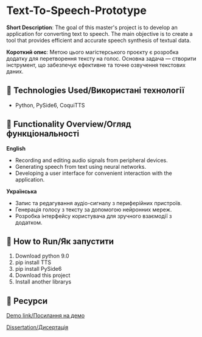 # Text-To-Speech-Prototype
**Short Description**: The goal of this master's project is to develop an application for converting text to speech. The main objective is to create a tool that provides efficient and accurate speech synthesis of textual data.


**Короткий опис**: Метою цього магістерського проєкту є розробка додатку для перетворення тексту на голос. Основна задача — створити інструмент, що забезпечує ефективне та точне озвучення текстових даних.

## 🔧 Technologies Used/Використані технології
- Python, PySide6, CoquiTTS

## 📖 Functionality Overview/Огляд функціональності  
**English**
- Recording and editing audio signals from peripheral devices.  
- Generating speech from text using neural networks.  
- Developing a user interface for convenient interaction with the application.


**Українська**
- Запис та редагування аудіо-сигналу з периферійних пристроїв.  
- Генерація голосу з тексту за допомогою нейронних мереж.  
- Розробка інтерфейсу користувача для зручного взаємодії з додатком.

## 🚀 How to Run/Як запустити
1. Download python 9.0
2. pip install TTS
3. pip install PySide6
4. Download this project
5. Install another librarys

## 🔗 Ресурси
[Demo link/Посилання на демо](https://github.com/user-attachments/assets/fd775c62-504f-4e98-912c-8debaa11f22e)


[Dissertation/Дисертація](https://ela.kpi.ua/items/b5c23b0f-4462-4763-973f-948021f47445)
